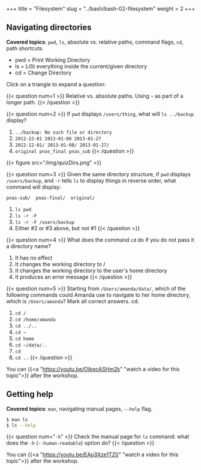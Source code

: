 +++
title = "Filesystem"
slug = "../bash/bash-02-filesystem"
weight = 2
+++

## Navigating directories

**Covered topics**: `pwd`, `ls`, absolute vs. relative paths, command flags, `cd`, path shortcuts.

- pwd = Print Working Directory
- ls = LiSt everything inside the current/given directory
- cd = Change Directory


Click on a triangle to expand a question:

{{< question num=1 >}}
Relative vs. absolute paths. Using `~` as part of a longer path.
{{< /question >}}

{{< question num=2 >}}
If `pwd` displays `/users/thing`, what will `ls ../backup` display?
1. `../backup: No such file or directory`
2. `2012-12-01 2013-01-08 2013-01-27`
3. `2012-12-01/ 2013-01-08/ 2013-01-27/`
4. `original pnas_final pnas_sub`
{{< /question >}}

{{< figure src="/img/quizDirs.png" >}}

{{< question num=3 >}}
Given the same directory structure, if `pwd` displays `/users/backup`, and `-r` tells `ls` to display things
in reverse order, what command will display:
```
pnas-sub/  pnas-final/  original/
```
1. `ls pwd`
2. `ls -r -F`
3. `ls -r -F /users/backup`
4. Either #2 or #3 above, but not #1
{{< /question >}}

{{< question num=4 >}}
What does the command `cd` do if you do not pass it a directory name?
1. It has no effect
2. It changes the working directory to /
3. It changes the working directory to the user's home directory
4. It produces an error message
{{< /question >}}

{{< question num=5 >}}
Starting from `/Users/amanda/data/`, which of the following commands could Amanda use to navigate to her home directory,
which is `/Users/amanda`? Mark all correct answers.
cd.
1. `cd /`
2. `cd /home/amanda`
3. `cd ../..`
4. `cd ~`
5. `cd home`
6. `cd ~/data/..`
7. `cd`
8. `cd ..`
{{< /question >}}




<!-- {{< yt OjbecASHm2k 63 >}} -->
You can {{<a "https://youtu.be/OjbecASHm2k" "watch a video for this topic">}} after the workshop.






## Getting help

**Covered topics**: `man`, navigating manual pages, `--help` flag.

```sh
$ man ls
$ ls --help
```

{{< question num="`-h`" >}}
Check the manual page for `ls` command: what does the `-h` (`--human-readable`) option do?
{{< /question >}}





<!-- Explain tab completion in bash. -->





<!-- 02-help.mkv -->
<!-- {{< yt EAp3Xze1TZ0 63 >}} -->
You can {{<a "https://youtu.be/EAp3Xze1TZ0" "watch a video for this topic">}} after the workshop.
